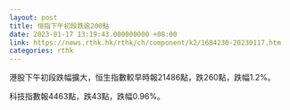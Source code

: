 ```yaml
---
layout: post
title: 恒指下午初段跌逾200點
date: 2023-01-17 13:19:43.000000000 +08:00
link: https://news.rthk.hk/rthk/ch/component/k2/1684230-20230117.htm
categories: rthk
---
```


港股下午初段跌幅擴大，恒生指數較早時報21486點，跌260點，跌幅1.2%。

科技指數報4463點，跌43點，跌幅0.96%。
